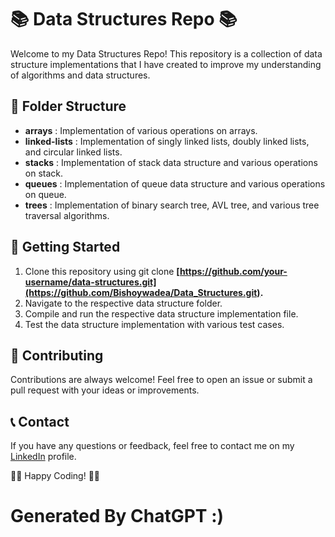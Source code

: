 # 📚 Data Structures Repo 📚
Welcome to my Data Structures Repo! This repository is a collection of data structure implementations that I have created to improve my understanding of algorithms and data structures.

## 📂 Folder Structure
- **arrays** : Implementation of various operations on arrays.
- **linked-lists** : Implementation of singly linked lists, doubly linked lists, and circular linked lists.
- **stacks** : Implementation of stack data structure and various operations on stack.
- **queues** : Implementation of queue data structure and various operations on queue.
- **trees** : Implementation of binary search tree, AVL tree, and various tree traversal algorithms.

## 🚀 Getting Started
1. Clone this repository using git clone **[https://github.com/your-username/data-structures.git](https://github.com/Bishoywadea/Data_Structures.git).**
2. Navigate to the respective data structure folder.
3. Compile and run the respective data structure implementation file.
4. Test the data structure implementation with various test cases.

## 🤝 Contributing
Contributions are always welcome! Feel free to open an issue or submit a pull request with your ideas or improvements.

## 📞 Contact
If you have any questions or feedback, feel free to contact me on my [LinkedIn](https://www.linkedin.com/in/bishoy-wadea-27b016250/) profile.

👨‍💻 Happy Coding! 👨‍💻

# Generated By ChatGPT :) 
